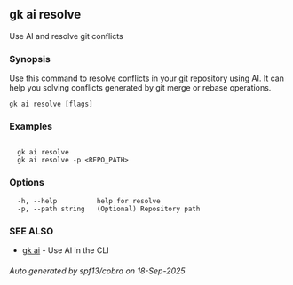 ## gk ai resolve

Use AI and resolve git conflicts

### Synopsis


  Use this command to resolve conflicts in your git repository using AI.
  It can help you solving conflicts generated by git merge or rebase operations.


```
gk ai resolve [flags]
```

### Examples

```

  gk ai resolve
  gk ai resolve -p <REPO_PATH>
```

### Options

```
  -h, --help          help for resolve
  -p, --path string   (Optional) Repository path
```

### SEE ALSO

* [gk ai](gk_ai.md)	 - Use AI in the CLI

###### Auto generated by spf13/cobra on 18-Sep-2025
